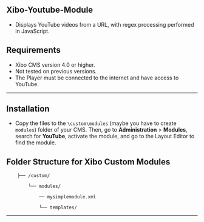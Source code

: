## Xibo-Youtube-Module
- Displays YouTube videos from a URL, with regex processing performed in JavaScript.

## Requirements
- Xibo CMS version 4.0 or higher.
- Not tested on previous versions.
- The Player must be connected to the internet and have access to YouTube.

---
## Installation
- Copy the files to the `\custom\modules` (maybe you have to create `modules`) folder of your CMS. Then, go to **Administration** > **Modules**, search for **YouTube**, activate the module, and go to the Layout Editor to find the module.

## Folder Structure for Xibo Custom Modules

        ├── /custom/

            └── modules/

                ── mysimplemodule.xml

                └── templates/

            

---
